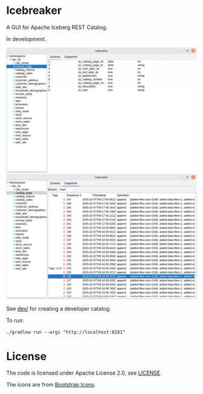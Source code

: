 # Icebreaker

A GUI for Apache Iceberg REST Catalog.

In development.

![](screen1.png)
![](screen2.png)

See [dev/](dev/) for creating a developer catalog.

To run:
```shell
./gradlew run --args "http://localhost:8181"
```

# License

The code is licensed under Apache License 2.0, see [LICENSE](LICENSE).

The icons are from [Bootstrap Icons](https://icons.getbootstrap.com/).
